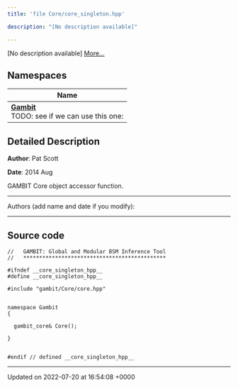 ```yaml
---
title: 'file Core/core_singleton.hpp'

description: "[No description available]"

---
```







[No description available] [More...](#detailed-description)

## Namespaces

| Name           |
| -------------- |
| **[Gambit](/documentation/code/namespaces/namespacegambit/)** <br>TODO: see if we can use this one:  |

## Detailed Description


**Author**: Pat Scott 

**Date**: 2014 Aug

GAMBIT Core object accessor function.



------------------

Authors (add name and date if you modify):



------------------




## Source code

```
//   GAMBIT: Global and Modular BSM Inference Tool
//   *********************************************

#ifndef __core_singleton_hpp__
#define __core_singleton_hpp__

#include "gambit/Core/core.hpp"


namespace Gambit
{

  gambit_core& Core();

}


#endif // defined __core_singleton_hpp__
```


-------------------------------

Updated on 2022-07-20 at 16:54:08 +0000
